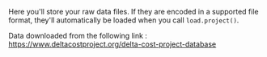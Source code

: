 Here you'll store your raw data files. If they are encoded in a supported file format, they'll automatically be loaded when you call `load.project()`.


Data downloaded from  the following link : https://www.deltacostproject.org/delta-cost-project-database
